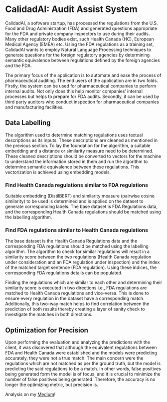 # CalidadAI: Audit Assist System

CalidadAI, a software startup, has processed the regulations from the U.S. Food and Drug Administration (FDA) and generated questions appropriate for the FDA and private company inspectors to use during their audits. Many other regulatory bodies exist, such Health Canada (HC), European Medical Agency (EMEA) etc. Using the FDA regulations as a training set, CalidadAI wants to employ Natural Language Processing techniques to generate questions for the foreign regulatory agencies by determining semantic equivalence between regulations defined by the foreign agencies and the FDA.

The primary focus of the application is to automate and ease the process of pharmaceutical auditing. The end users of the application are in two folds. Firstly, the system can be used for pharmaceutical companies to perform internal audits. Not only does this help monitor companies’ internal processes but helps to prepare for FDA audits. Secondly, it can be used by third party auditors who conduct inspection for pharmaceutical companies and manufacturing facilities.

## Data Labelling
The algorithm used to determine matching regulations uses textual descriptions as its inputs. These descriptions are cleaned as mentioned in the previous section. To lay the foundation for the algorithm, a suitable embedding and a distance or similarity measure need to be determined. These cleaned descriptions should be converted to vectors for the machine to understand the information stored in them and run the algorithm to determine semantic equivalence between these regulations. This vectorization is achieved using embedding models.

### Find Health Canada regulations similar to FDA regulations
Suitable embedding (DistilBERT) and similarity measure (pairwise cosine similarity) to be used is determined and is applied on the dataset to generate corresponding labels. The base dataset is FDA Regulations data, and the corresponding Health Canada regulations should be matched using the labelling algorithm.

### Find FDA regulations similar to Health Canada regulations
The base dataset is the Health Canada Regulations data and the corresponding FDA regulations should be matched using the labelling algorithm. The algorithm to check for similar regulations will result in a similarity score between the two regulations (Health Canada regulation under consideration and an FDA regulation under inspection) and the index of the matched target sentence (FDA regulation). Using these indices, the corresponding FDA regulations details can be populated.

Finding the regulations which are similar to each other and determining their similarity score is executed in two directions i.e., FDA regulations are matched to Health Canada regulations and vice-versa. This is done to ensure every regulation in the dataset have a corresponding match. Additionally, this two-way match helps to find correlation between the prediction of both results thereby creating a layer of sanity check to investigate the matches in both directions.

## Optimization for Precision
Upon performing the evaluation and analyzing the predictions with the client, it was discovered that although the equivalent regulations between FDA and Health Canada were established and the models were predicting accurately, they were not a true match. The main concern were the regulations which are not matched as per the ground truth, but the model is predicting the said regulations to be a match. In other words, false positives being generated form the model is of focus, and it is crucial to minimize the number of false positives being generated. Therefore, the accuracy is no longer the optimizing metric, but precision is. 


Analysis on my [Medium]!

[Medium]:https://sheetalkalburgi.medium.com/
